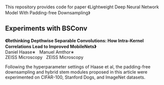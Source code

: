 This repository provides code for paper 《Lightweight Deep Neural Network Model With Padding-free Downsampling》

Experiments with BSConv
--
__《Rethinking Depthwise Separable Convolutions: How Intra-Kernel Correlations Lead to Improved MobileNets》<br>__
Daniel Haase∗ &nbsp; Manuel Amthor∗ <br>
ZEISS Microscopy  &nbsp; ZEISS Microscopy


Following the hyperparameter settings of Haase et al, the padding-free downsampling and hybrid stem modules proposed in this article were experimented on CIFAR-100, Stanford Dogs, and ImageNet datasets.
[](url)

